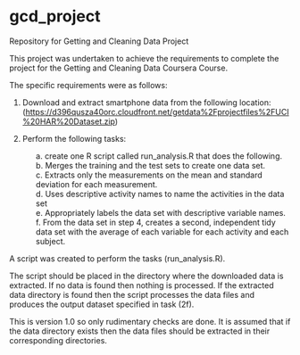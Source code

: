 # gcd_project
Repository for Getting and Cleaning Data Project

This project was undertaken to achieve the requirements to complete the project for the Getting and Cleaning Data Coursera Course.

The specific requirements were as follows:

1. Download and extract smartphone data from the following location: (https://d396qusza40orc.cloudfront.net/getdata%2Fprojectfiles%2FUCI%20HAR%20Dataset.zip)

2. Perform the following tasks:
    <ul> a. create one R script called run_analysis.R that does the following. </ul>
    <ul> b. Merges the training and the test sets to create one data set. </ul>
    <ul> c. Extracts only the measurements on the mean and standard deviation for each measurement. </ul>
    <ul> d. Uses descriptive activity names to name the activities in the data set </ul>
    <ul> e. Appropriately labels the data set with descriptive variable names. </ul>
    <ul> f. From the data set in step 4, creates a second, independent tidy data set with the average of each variable                  for each activity and each subject. </ul>

A script was created to perform the tasks (run_analysis.R).  

The script should be placed in the directory where the downloaded data is extracted.  If no data is found then nothing is processed.  If the extracted data directory is found then the script processes the data files and produces the output dataset specified in task (2f).

This is version 1.0 so only rudimentary checks are done.  It is assumed that if the data directory exists then the data files should be extracted in their corresponding directories.

